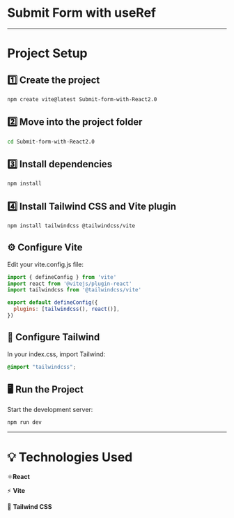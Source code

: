 # Submit Form with useRef

---
# Project Setup

## 1️⃣ Create the project
```bash
npm create vite@latest Submit-form-with-React2.0
```
## 2️⃣ Move into the project folder
```bash
cd Submit-form-with-React2.0
```
## 3️⃣ Install dependencies
```bash
npm install
```
## 4️⃣ Install Tailwind CSS and Vite plugin
```bash
npm install tailwindcss @tailwindcss/vite
```
##  ⚙️ Configure Vite
Edit your vite.config.js file:
```js
import { defineConfig } from 'vite'
import react from '@vitejs/plugin-react'
import tailwindcss from '@tailwindcss/vite'

export default defineConfig({
  plugins: [tailwindcss(), react()],
})
```
## 🎨 Configure Tailwind
In your index.css, import Tailwind:
```css
@import "tailwindcss";
```
## 🖥️ Run the Project
Start the development server:
```bash
npm run dev
```
---
# 💡 Technologies Used

⚛️**React**

⚡ **Vite**

🎨 **Tailwind CSS**

